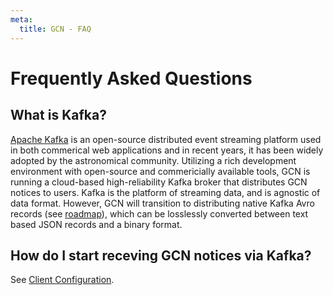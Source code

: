 ```yaml
---
meta:
  title: GCN - FAQ
---
```


# Frequently Asked Questions

## What is Kafka?

[Apache Kafka](https://kafka.apache.org) is an open-source distributed event streaming platform used in both commerical web applications
and in recent years, it has been widely adopted by the astronomical community. Utilizing a rich development environment with
open-source and commericially available tools, GCN is running a cloud-based high-reliability Kafka broker that distributes
GCN notices to users. Kafka is the platform of streaming data, and is agnostic of data format. However, GCN will transition to
distributing native Kafka Avro records (see [roadmap](docs/roadmap)), which can be losslessly converted between text based JSON records and a binary format.

## How do I start receving GCN notices via Kafka?

See [Client Configuration](docs/client).
